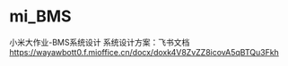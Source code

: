 # mi_BMS
小米大作业-BMS系统设计
系统设计方案：飞书文档 https://wayawbott0.f.mioffice.cn/docx/doxk4V8ZvZZ8icovA5qBTQu3Fkh
